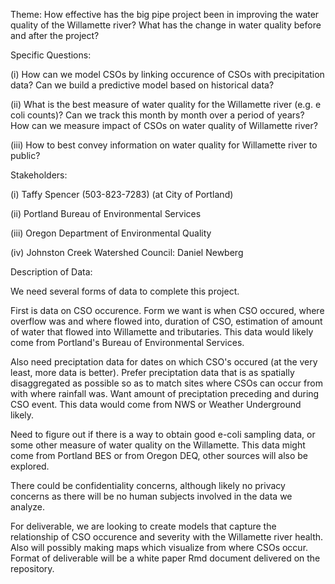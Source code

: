 Theme: How effective has the big pipe project been in improving the water quality of the Willamette river? What has the change in water quality before and after the project? 

Specific Questions:

(i) How can we model CSOs by linking occurence of CSOs with precipitation data? Can we build a predictive model based on historical data?

(ii) What is the best measure of water quality for the Willamette river (e.g. e coli counts)? Can we track this month by month over a period of years? How can we measure impact of CSOs on water quality of Willamette river? 

(iii) How to best convey information on water quality for Willamette river to public? 

Stakeholders:

(i) Taffy Spencer (503-823-7283) (at City of Portland)

(ii) Portland Bureau of Environmental Services

(iii) Oregon Department of Environmental Quality 

(iv) Johnston Creek Watershed Council: Daniel Newberg

Description of Data: 

We need several forms of data to complete this project. 

First is data on CSO occurence. Form we want is when CSO occured,  where overflow was and where flowed into, duration of CSO, estimation of amount of water that flowed into Willamette and tributaries. This data would likely come from Portland's Bureau of Environmental Services.

Also need preciptation data for dates on which CSO's occured (at the very least, more data is better). Prefer preciptation data that is as spatially disaggregated as possible so as to match sites where CSOs can occur from with where rainfall was. Want amount of preciptation preceding and during CSO event. This data would come from NWS or Weather Underground likely. 

Need to figure out if there is a way to obtain good e-coli sampling data, or some other measure of water quality on the Willamette. This data might come from Portland BES or from Oregon DEQ, other sources will also be explored. 

There could be confidentiality concerns, although likely no privacy concerns as there will be no human subjects involved in the data we analyze. 

For deliverable, we are looking to create models that capture the relationship of CSO occurence and severity with the Willamette river health. Also will possibly making maps which visualize from where CSOs occur. Format of deliverable will be a white paper Rmd document delivered on the repository. 

